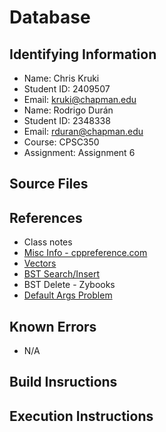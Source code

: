 # Database

## Identifying Information

* Name: Chris Kruki
* Student ID: 2409507
* Email: kruki@chapman.edu
* Name: Rodrigo Durán
* Student ID: 2348338
* Email: rduran@chapman.edu
* Course: CPSC350
* Assignment: Assignment 6

## Source Files


## References

* Class notes
* [Misc Info - cppreference.com](cppreference.com)
* [Vectors](https://www.geeksforgeeks.org/vector-in-cpp-stl/)
* [BST Search/Insert](https://www.geeksforgeeks.org/binary-search-tree-set-1-search-and-insertion/?ref=lbp)
* BST Delete - Zybooks
* [Default Args Problem](https://stackoverflow.com/questions/2545720/error-default-argument-given-for-parameter-1)

## Known Errors

* N/A

## Build Insructions


## Execution Instructions

